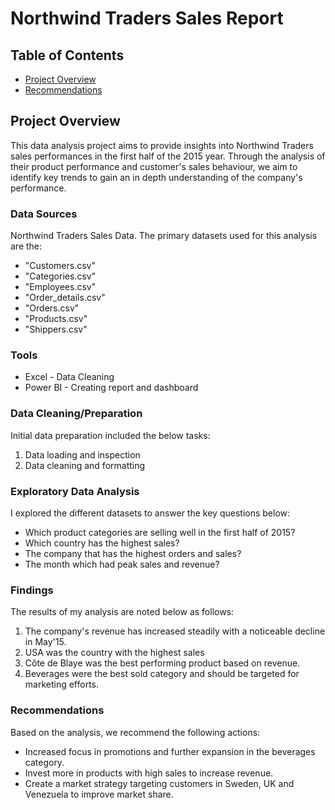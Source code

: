 # Northwind Traders Sales Report

## Table of Contents

- [Project Overview](#project-overview)
- [Recommendations](#recommendations)

## Project Overview

This data analysis project aims to provide insights into Northwind Traders sales performances in the first half of the 2015 year. Through the analysis of their product performance and customer's sales behaviour, we aim to identify key trends to gain an in depth understanding of the company's performance.

### Data Sources

Northwind Traders Sales Data. The primary datasets used for this analysis are the:
- "Customers.csv"
- "Categories.csv"
- "Employees.csv"
- "Order_details.csv"
- "Orders.csv"
- "Products.csv"
- "Shippers.csv"

### Tools

- Excel - Data Cleaning
- Power BI - Creating report and dashboard

### Data Cleaning/Preparation

Initial data preparation included the below tasks:

1. Data loading and inspection
2. Data cleaning and formatting

### Exploratory Data Analysis

I explored the different datasets to answer the key questions below:

- Which product categories are selling well in the first half of 2015?
- Which country has the highest sales?
- The company that has the highest orders and sales?
- The month which had peak sales and revenue?

### Findings

The results of my analysis are noted below as follows:
1. The company's revenue has increased steadily with a noticeable decline in May'15.
2. USA was the country with the highest sales
3. Côte de Blaye was the best performing product based on revenue.
4. Beverages were the best sold category and should be targeted for marketing efforts.

### Recommendations

Based on the analysis, we recommend the following actions:

- Increased focus in promotions and further expansion in the beverages category.
- Invest more in products with high sales to increase revenue.
- Create a market strategy targeting customers in Sweden, UK and Venezuela to improve market share.





